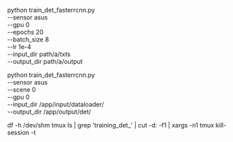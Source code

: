 python train_det_fasterrcnn.py \
  --sensor asus \
  --gpu 0 \
  --epochs 20 \
  --batch_size 8 \
  --lr 1e-4 \
  --input_dir path/a/txts \
  --output_dir path/a/output


python train_det_fasterrcnn.py \
  --sensor asus \
  --scene 0 \
  --gpu 0 \
  --input_dir /app/input/dataloader/ \
  --output_dir /app/output/det/


  df -h /dev/shm
tmux ls | grep 'training_det_' | cut -d: -f1 | xargs -n1 tmux kill-session -t

